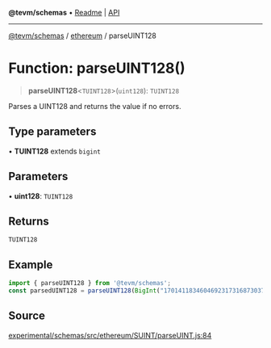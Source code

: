 **@tevm/schemas** • [Readme](../../README.md) \| [API](../../modules.md)

***

[@tevm/schemas](../../README.md) / [ethereum](../README.md) / parseUINT128

# Function: parseUINT128()

> **parseUINT128**\<`TUINT128`\>(`uint128`): `TUINT128`

Parses a UINT128 and returns the value if no errors.

## Type parameters

• **TUINT128** extends `bigint`

## Parameters

• **uint128**: `TUINT128`

## Returns

`TUINT128`

## Example

```ts
import { parseUINT128 } from '@tevm/schemas';
const parsedUINT128 = parseUINT128(BigInt("170141183460469231731687303715884105727"));
```

## Source

[experimental/schemas/src/ethereum/SUINT/parseUINT.js:84](https://github.com/evmts/tevm-monorepo/blob/main/experimental/schemas/src/ethereum/SUINT/parseUINT.js#L84)
